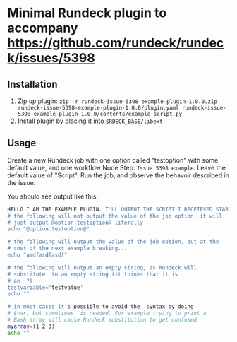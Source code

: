 # Minimal Rundeck plugin to accompany https://github.com/rundeck/rundeck/issues/5398

## Installation

1. Zip up plugin: `zip -r rundeck-issue-5398-example-plugin-1.0.0.zip rundeck-issue-5398-example-plugin-1.0.0/plugin.yaml rundeck-issue-5398-example-plugin-1.0.0/contents/example-script.py`
2. Install plugin by placing it into `$RDECK_BASE/libext`

## Usage

Create a new Rundeck job with one option called "testoption" with some default value, and one workflow Node Step: `Issue 5398 example`. Leave the default value of "Script". Run the job, and observe the behavoir described in the issue.

You should see output like this:

```bash
HELLO I AM THE EXAMPLE PLUGIN. I'LL OUTPUT THE SCRIPT I RECEIEVED STARTING ON THE NEXT LINE
# the following will not output the value of the job option, it will
# just output @option.testoption@ literally
echo "@option.testoption@"

# the following will output the value of the job option, but at the
# cost of the next example breaking...
echo "asdfasdfasdf"

# the following will output an empty string, as Rundeck will
# substitute  to an empty string (it thinks that it is
# an  ?)
testvariable='testvalue'
echo ""

# in most cases it's possible to avoid the  syntax by doing
# $var, but sometimes  is needed. For example trying to print a
# Bash array will cause Rundeck substitution to get confused
myarray=(1 2 3)
echo ""
```
